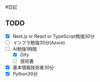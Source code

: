 #日記 

## TODO
- [x] Next.js or React or TypeScript勉強30分
- [ ] インフラ勉強30分(Azure)
- [ ] AI勉強1時間
	- [x] Dify
	- [ ] 技術書
- [x] 基本情報技術者30分
- [x] Python30分
